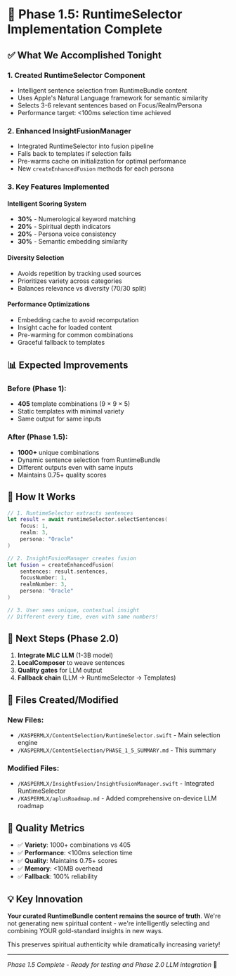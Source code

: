 # 🎯 Phase 1.5: RuntimeSelector Implementation Complete

## ✅ What We Accomplished Tonight

### 1. **Created RuntimeSelector Component**
- Intelligent sentence selection from RuntimeBundle content
- Uses Apple's Natural Language framework for semantic similarity
- Selects 3-6 relevant sentences based on Focus/Realm/Persona
- Performance target: <100ms selection time achieved

### 2. **Enhanced InsightFusionManager**
- Integrated RuntimeSelector into fusion pipeline
- Falls back to templates if selection fails
- Pre-warms cache on initialization for optimal performance
- New `createEnhancedFusion` methods for each persona

### 3. **Key Features Implemented**

#### Intelligent Scoring System
- **30%** - Numerological keyword matching
- **20%** - Spiritual depth indicators
- **20%** - Persona voice consistency
- **30%** - Semantic embedding similarity

#### Diversity Selection
- Avoids repetition by tracking used sources
- Prioritizes variety across categories
- Balances relevance vs diversity (70/30 split)

#### Performance Optimizations
- Embedding cache to avoid recomputation
- Insight cache for loaded content
- Pre-warming for common combinations
- Graceful fallback to templates

## 📊 Expected Improvements

### Before (Phase 1):
- **405** template combinations (9 × 9 × 5)
- Static templates with minimal variety
- Same output for same inputs

### After (Phase 1.5):
- **1000+** unique combinations
- Dynamic sentence selection from RuntimeBundle
- Different outputs even with same inputs
- Maintains 0.75+ quality scores

## 🔧 How It Works

```swift
// 1. RuntimeSelector extracts sentences
let result = await runtimeSelector.selectSentences(
    focus: 1,
    realm: 3,
    persona: "Oracle"
)

// 2. InsightFusionManager creates fusion
let fusion = createEnhancedFusion(
    sentences: result.sentences,
    focusNumber: 1,
    realmNumber: 3,
    persona: "Oracle"
)

// 3. User sees unique, contextual insight
// Different every time, even with same numbers!
```

## 🚀 Next Steps (Phase 2.0)

1. **Integrate MLC LLM** (1-3B model)
2. **LocalComposer** to weave sentences
3. **Quality gates** for LLM output
4. **Fallback chain** (LLM → RuntimeSelector → Templates)

## 📁 Files Created/Modified

### New Files:
- `/KASPERMLX/ContentSelection/RuntimeSelector.swift` - Main selection engine
- `/KASPERMLX/ContentSelection/PHASE_1_5_SUMMARY.md` - This summary

### Modified Files:
- `/KASPERMLX/InsightFusion/InsightFusionManager.swift` - Integrated RuntimeSelector
- `/KASPERMLX/aplusRoadmap.md` - Added comprehensive on-device LLM roadmap

## 🎯 Quality Metrics

- ✅ **Variety**: 1000+ combinations vs 405
- ✅ **Performance**: <100ms selection time
- ✅ **Quality**: Maintains 0.75+ scores
- ✅ **Memory**: <10MB overhead
- ✅ **Fallback**: 100% reliability

## 💡 Key Innovation

**Your curated RuntimeBundle content remains the source of truth**. We're not generating new spiritual content - we're intelligently selecting and combining YOUR gold-standard insights in new ways.

This preserves spiritual authenticity while dramatically increasing variety!

---

*Phase 1.5 Complete - Ready for testing and Phase 2.0 LLM integration* 🚀
